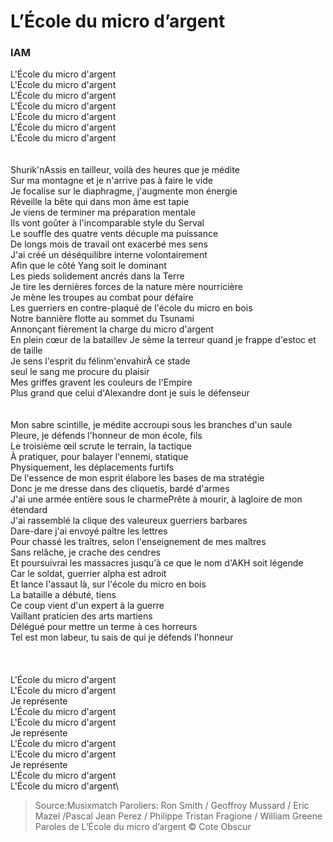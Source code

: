 # L’École du micro d’argent
### IAM

L'École du micro d'argent\
L'École du micro d'argent\
L'École du micro d'argent\
L'École du micro d'argent\
L'École du micro d'argent\
L'École du micro d'argent\
L'École du micro d'argent\
\
\
Shurik'nAssis en tailleur, voilà des heures que je médite\
Sur ma montagne et je n'arrive pas à faire le vide\
Je focalise sur le diaphragme, j'augmente mon énergie\
Réveille la bête qui dans mon âme est tapie\
Je viens de terminer ma préparation mentale\
Ils vont goûter à l'incomparable style du Serval\
Le souffle des quatre vents décuple ma puissance\
De longs mois de travail ont exacerbé mes sens\
J'ai créé un déséquilibre interne volontairement\
Afin que le côté Yang soit le dominant\
Les pieds solidement ancrés dans la Terre\
Je tire les dernières forces de la nature mère nourricière\
Je mène les troupes au combat pour défaire\
Les guerriers en contre-plaqué de l'école du micro en bois\
Notre bannière flotte au sommet du Tsunami\
Annonçant fièrement la charge du micro d'argent\
En plein cœur de la bataillev
Je sème la terreur quand je frappe d'estoc et de taille\
Je sens l'esprit du félinm'envahirÀ ce stade\
seul le sang me procure du plaisir\
Mes griffes gravent les couleurs de l'Empire\
Plus grand que celui d'Alexandre dont je suis le défenseur\
\
\
Mon sabre scintille, je médite accroupi sous les branches d'un saule\
Pleure, je défends l'honneur de mon école, fils\
Le troisième œil scrute le terrain, la tactique\
À pratiquer, pour balayer l'ennemi, statique\
Physiquement, les déplacements furtifs\
De l'essence de mon esprit élabore les bases de ma stratégie\
Donc je me dresse dans des cliquetis, bardé d'armes\
J'ai une armée entière sous le charmePrête à mourir, à lagloire de mon étendard\
J'ai rassemblé la clique des valeureux guerriers barbares\
Dare-dare j'ai envoyé paître les lettres\
Pour chassé les traîtres, selon l'enseignement de mes maîtres\
Sans relâche, je crache des cendres\
Et poursuivrai les massacres jusqu'à ce que le nom d'AKH soit légende\
Car le soldat, guerrier alpha est adroit\
Et lance l'assaut là, sur l'école du micro en bois\
La bataille a débuté, tiens\
Ce coup vient d'un expert à la guerre\
Vaillant praticien des arts martiens\
Délégué pour mettre un terme à ces horreurs\
Tel est mon labeur, tu sais de qui je défends l'honneur\
\
\
\
L'École du micro d'argent\
L'École du micro d'argent\
Je représente\
L'École du micro d'argent\
L'École du micro d'argent\
Je représente\
L'École du micro d'argent\
L'École du micro d'argent\
Je représente\
L'École du micro d'argent\
L'École du micro d'argent\


> Source:Musixmatch
> Paroliers: Ron Smith / Geoffroy Mussard / Eric Mazel /Pascal Jean Perez / Philippe Tristan Fragione / William Greene
> Paroles de L’École du micro d’argent © Cote Obscur



